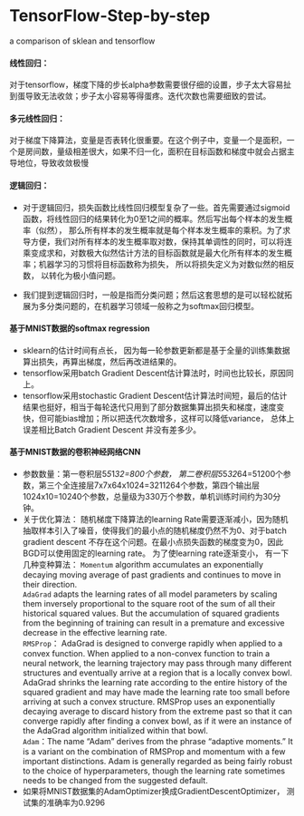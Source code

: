 # TensorFlow-Step-by-step
a comparison of sklean and tensorflow
#### 线性回归： 
对于tensorflow，梯度下降的步长alpha参数需要很仔细的设置，步子太大容易扯到蛋导致无法收敛；步子太小容易等得蛋疼。迭代次数也需要细致的尝试。 
#### 多元线性回归： 
对于梯度下降算法，变量是否表转化很重要。在这个例子中，变量一个是面积，一个是房间数，量级相差很大，如果不归一化，面积在目标函数和梯度中就会占据主导地位，导致收敛极慢
#### 逻辑回归：
* 对于逻辑回归，损失函数比线性回归模型复杂了一些。首先需要通过sigmoid函数，将线性回归的结果转化为0至1之间的概率。然后写出每个样本的发生概率（似然）， 那么所有样本的发生概率就是每个样本发生概率的乘积。为了求导方便，我们对所有样本的发生概率取对数，保持其单调性的同时，可以将连乘变成求和，对数极大似然估计方法的目标函数就是最大化所有样本的发生概率；机器学习的习惯将目标函数称为损失， 所以将损失定义为对数似然的相反数， 以转化为极小值问题。 

* 我们提到逻辑回归时，一般是指而分类问题；然后这套思想的是可以轻松就拓展为多分类问题的，在机器学习领域一般称之为softmax回归模型。

#### 基于MNIST数据的softmax regression 
* sklearn的估计时间有点长， 因为每一轮参数更新都是基于全量的训练集数据算出损失，再算出梯度，然后再改进结果的。  
* tensorflow采用batch Gradient Descent估计算法时，时间也比较长，原因同上。  
* tensorflow采用stochastic Gradient Descent估计算法时间短，最后的估计结果也挺好，相当于每轮迭代只用到了部分数据集算出损失和梯度，速度变快，但可能bias增加；所以把迭代次数增多，这样可以降低variance， 总体上误差相比Batch Gradient Descent 并没有差多少。

#### 基于MNIST数据的卷积神经网络CNN
* 参数数量：第一卷积层5*5*1*32=800个参数， 第二卷积层5*5*32*64=51200个参数，第三个全连接层7x7x64x1024=3211264个参数，第四个输出层1024x10=10240个参数，总量级为330万个参数，单机训练时间约为30分钟。
* 关于优化算法： 随机梯度下降算法的learning Rate需要逐渐减小，因为随机抽取样本引入了噪音，使得我们的最小点的随机梯度仍然不为0、对于batch gradient descent 不存在这个问题。在最小点损失函数的梯度变为0，因此BGD可以使用固定的learning rate。 为了使learning rate逐渐变小， 有一下几种变种算法：
`Momentum` algorithm accumulates an exponentially decaying moving average of past gradients and continues to move in their direction.  
`AdaGrad` adapts the learning rates of all model parameters by scaling them inversely proportional to the square root of the sum of all their historical squared values. But the accumulation of squared gradients from the beginning of training can result in a premature and excessive decrease in the effective learning rate.  
`RMSProp`： AdaGrad is designed to converge rapidly when applied to a convex function. When applied to a non-convex function to train a neural network, the learning trajectory may pass through many different structures and eventually arrive at a region that is a locally convex bowl. AdaGrad shrinks the learning rate according to the entire history of the squared gradient and may have made the learning rate too small before arriving at such a convex structure.
RMSProp uses an exponentially decaying average to discard history from the extreme past so that it can converge rapidly after finding a convex bowl, as if it were an instance of the AdaGrad algorithm initialized within that bowl.   
`Adam`：The name “Adam” derives from the phrase “adaptive moments.” It is a variant on the combination of RMSProp and momentum with a few important distinctions. Adam is generally regarded as being fairly robust to the choice of hyperparameters, though the learning rate sometimes needs to be changed from the suggested default.   
* 如果将MNIST数据集的AdamOptimizer换成GradientDescentOptimizer， 测试集的准确率为0.9296





